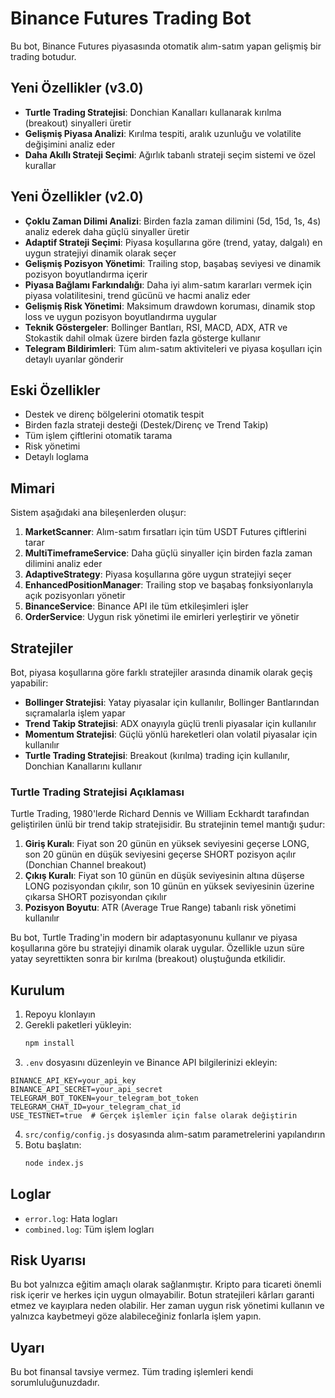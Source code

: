 # Binance Futures Trading Bot

Bu bot, Binance Futures piyasasında otomatik alım-satım yapan gelişmiş bir trading botudur.

## Yeni Özellikler (v3.0)

- **Turtle Trading Stratejisi**: Donchian Kanalları kullanarak kırılma (breakout) sinyalleri üretir
- **Gelişmiş Piyasa Analizi**: Kırılma tespiti, aralık uzunluğu ve volatilite değişimini analiz eder
- **Daha Akıllı Strateji Seçimi**: Ağırlık tabanlı strateji seçim sistemi ve özel kurallar

## Yeni Özellikler (v2.0)

- **Çoklu Zaman Dilimi Analizi**: Birden fazla zaman dilimini (5d, 15d, 1s, 4s) analiz ederek daha güçlü sinyaller üretir
- **Adaptif Strateji Seçimi**: Piyasa koşullarına göre (trend, yatay, dalgalı) en uygun stratejiyi dinamik olarak seçer
- **Gelişmiş Pozisyon Yönetimi**: Trailing stop, başabaş seviyesi ve dinamik pozisyon boyutlandırma içerir
- **Piyasa Bağlamı Farkındalığı**: Daha iyi alım-satım kararları vermek için piyasa volatilitesini, trend gücünü ve hacmi analiz eder
- **Gelişmiş Risk Yönetimi**: Maksimum drawdown koruması, dinamik stop loss ve uygun pozisyon boyutlandırma uygular
- **Teknik Göstergeler**: Bollinger Bantları, RSI, MACD, ADX, ATR ve Stokastik dahil olmak üzere birden fazla gösterge kullanır
- **Telegram Bildirimleri**: Tüm alım-satım aktiviteleri ve piyasa koşulları için detaylı uyarılar gönderir

## Eski Özellikler

- Destek ve direnç bölgelerini otomatik tespit
- Birden fazla strateji desteği (Destek/Direnç ve Trend Takip)
- Tüm işlem çiftlerini otomatik tarama
- Risk yönetimi
- Detaylı loglama

## Mimari

Sistem aşağıdaki ana bileşenlerden oluşur:

1. **MarketScanner**: Alım-satım fırsatları için tüm USDT Futures çiftlerini tarar
2. **MultiTimeframeService**: Daha güçlü sinyaller için birden fazla zaman dilimini analiz eder
3. **AdaptiveStrategy**: Piyasa koşullarına göre uygun stratejiyi seçer
4. **EnhancedPositionManager**: Trailing stop ve başabaş fonksiyonlarıyla açık pozisyonları yönetir
5. **BinanceService**: Binance API ile tüm etkileşimleri işler
6. **OrderService**: Uygun risk yönetimi ile emirleri yerleştirir ve yönetir

## Stratejiler

Bot, piyasa koşullarına göre farklı stratejiler arasında dinamik olarak geçiş yapabilir:

- **Bollinger Stratejisi**: Yatay piyasalar için kullanılır, Bollinger Bantlarından sıçramalarla işlem yapar
- **Trend Takip Stratejisi**: ADX onayıyla güçlü trenli piyasalar için kullanılır
- **Momentum Stratejisi**: Güçlü yönlü hareketleri olan volatil piyasalar için kullanılır
- **Turtle Trading Stratejisi**: Breakout (kırılma) trading için kullanılır, Donchian Kanallarını kullanır

### Turtle Trading Stratejisi Açıklaması

Turtle Trading, 1980'lerde Richard Dennis ve William Eckhardt tarafından geliştirilen ünlü bir trend takip stratejisidir. Bu stratejinin temel mantığı şudur:

1. **Giriş Kuralı**: Fiyat son 20 günün en yüksek seviyesini geçerse LONG, son 20 günün en düşük seviyesini geçerse SHORT pozisyon açılır (Donchian Channel breakout)
2. **Çıkış Kuralı**: Fiyat son 10 günün en düşük seviyesinin altına düşerse LONG pozisyondan çıkılır, son 10 günün en yüksek seviyesinin üzerine çıkarsa SHORT pozisyondan çıkılır
3. **Pozisyon Boyutu**: ATR (Average True Range) tabanlı risk yönetimi kullanılır

Bu bot, Turtle Trading'in modern bir adaptasyonunu kullanır ve piyasa koşullarına göre bu stratejiyi dinamik olarak uygular. Özellikle uzun süre yatay seyrettikten sonra bir kırılma (breakout) oluştuğunda etkilidir.

## Kurulum

1. Repoyu klonlayın
2. Gerekli paketleri yükleyin:
   ```bash
   npm install
   ```
3. `.env` dosyasını düzenleyin ve Binance API bilgilerinizi ekleyin:

```
BINANCE_API_KEY=your_api_key
BINANCE_API_SECRET=your_api_secret
TELEGRAM_BOT_TOKEN=your_telegram_bot_token
TELEGRAM_CHAT_ID=your_telegram_chat_id
USE_TESTNET=true  # Gerçek işlemler için false olarak değiştirin
```

4. `src/config/config.js` dosyasında alım-satım parametrelerini yapılandırın
5. Botu başlatın:
   ```bash
   node index.js
   ```

## Loglar

- `error.log`: Hata logları
- `combined.log`: Tüm işlem logları

## Risk Uyarısı

Bu bot yalnızca eğitim amaçlı olarak sağlanmıştır. Kripto para ticareti önemli risk içerir ve herkes için uygun olmayabilir. Botun stratejileri kârları garanti etmez ve kayıplara neden olabilir. Her zaman uygun risk yönetimi kullanın ve yalnızca kaybetmeyi göze alabileceğiniz fonlarla işlem yapın.

## Uyarı

Bu bot finansal tavsiye vermez. Tüm trading işlemleri kendi sorumluluğunuzdadır.